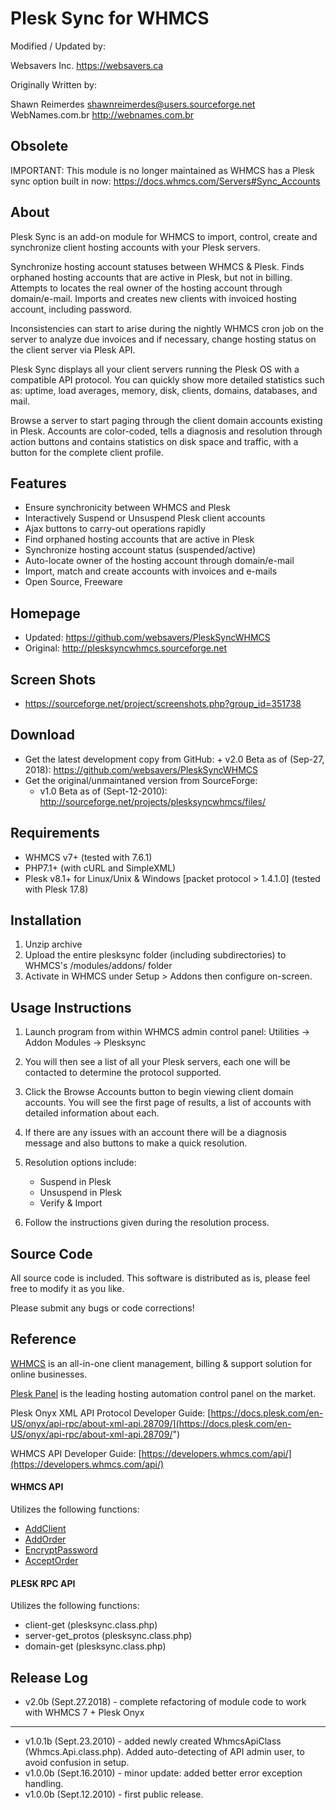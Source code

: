 Plesk Sync for WHMCS
====================

Modified / Updated by:

Websavers Inc.
https://websavers.ca

Originally Written by:

Shawn Reimerdes
shawnreimerdes@users.sourceforge.net
WebNames.com.br
http://webnames.com.br

Obsolete
-----
IMPORTANT: This module is no longer maintained as WHMCS has a Plesk sync option built in now: https://docs.whmcs.com/Servers#Sync_Accounts


About
-----

Plesk Sync is an add-on module for WHMCS to import, control, create and synchronize client hosting
accounts with your Plesk servers.

Synchronize hosting account statuses between WHMCS & Plesk.  Finds orphaned hosting accounts that are active in Plesk, but not in billing. Attempts to locates the real owner of the hosting account through domain/e-mail.  Imports and creates new clients with invoiced hosting account, including password.

Inconsistencies can start to arise during the nightly WHMCS cron job on the server to analyze due invoices and if necessary, change hosting status on the client server via Plesk API.

Plesk Sync displays all your client servers running the Plesk OS with a compatible API protocol. You can quickly show more detailed statistics such as: uptime, load averages, memory, disk, clients, domains, databases, and mail.

Browse a server to start paging through the client domain accounts existing in Plesk.  Accounts are color-coded, tells a diagnosis and resolution through action buttons and contains statistics on disk space and traffic, with a button for the complete client profile.


Features
--------

   * Ensure synchronicity between WHMCS and Plesk  
   * Interactively Suspend or Unsuspend Plesk client accounts
   * Ajax buttons to carry-out operations rapidly
   * Find orphaned hosting accounts that are active in Plesk   
   * Synchronize hosting account status (suspended/active)
   * Auto-locate owner of the hosting account through domain/e-mail
   * Import, match and create accounts with invoices and e-mails
   * Open Source, Freeware


Homepage
------------

   * Updated: https://github.com/websavers/PleskSyncWHMCS
   * Original: http://plesksyncwhmcs.sourceforge.net

Screen Shots
------------

   * https://sourceforge.net/project/screenshots.php?group_id=351738

Download
--------

  * Get the latest development copy from GitHub:
        + v2.0 Beta as of (Sep-27, 2018): https://github.com/websavers/PleskSyncWHMCS
   * Get the original/unmaintaned version from SourceForge:
        + v1.0 Beta as of (Sept-12-2010): http://sourceforge.net/projects/plesksyncwhmcs/files/


Requirements
------------

   * WHMCS v7+ (tested with 7.6.1)
   * PHP7.1+ (with cURL and SimpleXML)
   * Plesk v8.1+ for Linux/Unix & Windows [packet protocol > 1.4.1.0] (tested with Plesk 17.8)


Installation
------------

   1) Unzip archive
   2) Upload the entire plesksync folder (including subdirectories) to WHMCS's /modules/addons/ folder
   3) Activate in WHMCS under Setup > Addons then configure on-screen.


Usage Instructions
------------------

   1) Launch program from within WHMCS admin control panel: Utilities -> Addon Modules -> Plesksync
   
   2) You will then see a list of all your Plesk servers, each one will be contacted to determine the protocol supported.  
   
   3) Click the Browse Accounts button to begin viewing client domain accounts. You will see the first page of results, a list of accounts with detailed information about each.

   4) If there are any issues with an account there will be a diagnosis message and also buttons to make a quick resolution.
 
   5) Resolution options include:
      * Suspend in Plesk 
      * Unsuspend in Plesk
      * Verify & Import

   6) Follow the instructions given during the resolution process.


Source Code
---------
All source code is included.  This software is distributed as is, please feel free to modify it as you like.

Please submit any bugs or code corrections!


Reference
---------

[WHMCS](http://www.whmcs.com "WHMCS") is an all-in-one client management, billing & support solution for online businesses.

[Plesk Panel](https://www.plesk.com "Plesk Control Panel") is the leading hosting automation control panel on the market. 
  
Plesk Onyx XML API Protocol Developer Guide:
[https://docs.plesk.com/en-US/onyx/api-rpc/about-xml-api.28709/](https://docs.plesk.com/en-US/onyx/api-rpc/about-xml-api.28709/")

WHMCS API Developer Guide:
[https://developers.whmcs.com/api/](https://developers.whmcs.com/api/)

#### WHMCS API
Utilizes the following functions:
- [AddClient](https://developers.whmcs.com/api-reference/addclient/)
- [AddOrder](https://developers.whmcs.com/api-reference/addorder/)
- [EncryptPassword](https://developers.whmcs.com/api-reference/encryptpassword/)
- [AcceptOrder](https://developers.whmcs.com/api-reference/acceptorder/)

#### PLESK RPC API
Utilizes the following functions:
- client-get (plesksync.class.php)
- server-get_protos (plesksync.class.php)
- domain-get (plesksync.class.php)


Release Log
-----------

   * v2.0b (Sept.27.2018) - complete refactoring of module code to work with WHMCS 7 + Plesk Onyx
   ---
   * v1.0.1b (Sept.23.2010) - added newly created WhmcsApiClass (Whmcs.Api.class.php).  Added auto-detecting of API admin user, to avoid confusion in setup.
   * v1.0.0b (Sept.16.2010) - minor update: added better error exception handling.
   * v1.0.0b (Sept.12.2010) - first public release.


